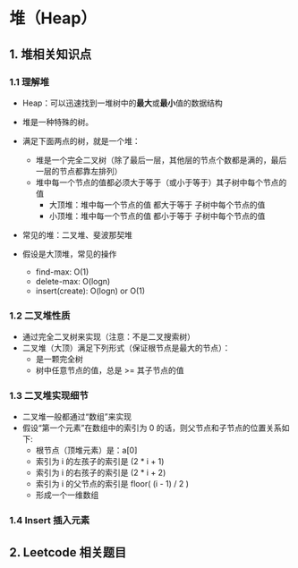 # 堆（Heap）

## 1. 堆相关知识点

### 1.1 理解堆

+ Heap：可以迅速找到一堆树中的**最大**或**最小**值的数据结构
+ 堆是一种特殊的树。
+ 满足下面两点的树，就是一个堆：
  - 堆是一个完全二叉树（除了最后一层，其他层的节点个数都是满的，最后一层的节点都靠左排列）
  - 堆中每一个节点的值都必须大于等于（或小于等于）其子树中每个节点的值
    - 大顶堆：堆中每一个节点的值 都大于等于 子树中每个节点的值
    - 小顶堆：堆中每一个节点的值 都小于等于 子树中每个节点的值
+ 常见的堆：二叉堆、斐波那契堆

+ 假设是大顶堆，常见的操作
  - find-max: O(1)
  - delete-max: O(logn)
  - insert(create): O(logn) or O(1)

### 1.2 二叉堆性质

+ 通过完全二叉树来实现（注意：不是二叉搜索树）
+ 二叉堆（大顶）满足下列形式（保证根节点是最大的节点）：
  - 是一颗完全树
  - 树中任意节点的值，总是 >= 其子节点的值

### 1.3 二叉堆实现细节

+ 二叉堆一般都通过“数组”来实现
+ 假设“第一个元素”在数组中的索引为 0 的话，则父节点和子节点的位置关系如下:
  - 根节点（顶堆元素）是：a[0]
  - 索引为 i 的左孩子的索引是 (2 * i + 1)
  - 索引为 i 的右孩子的索引是 (2 * i + 2)
  - 索引为 i 的父节点的索引是 floor( (i - 1) / 2 )
  - 形成一个一维数组

### 1.4 Insert 插入元素

## 2. Leetcode 相关题目